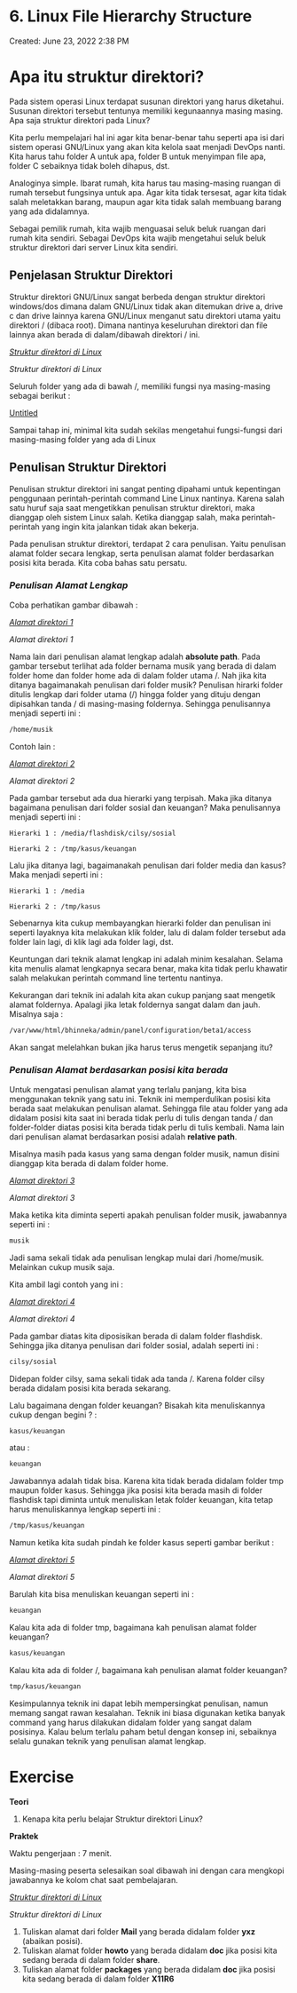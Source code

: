 # 6. Linux File Hierarchy Structure

Created: June 23, 2022 2:38 PM

# **Apa itu struktur direktori?**

Pada sistem operasi Linux terdapat susunan direktori yang harus diketahui. Susunan direktori tersebut tentunya memiliki kegunaannya masing masing. Apa saja struktur direktori pada Linux?

Kita perlu mempelajari hal ini agar kita benar-benar tahu seperti apa isi dari sistem operasi GNU/Linux yang akan kita kelola saat menjadi DevOps nanti. Kita harus tahu folder A untuk apa, folder B untuk menyimpan file apa, folder C sebaiknya tidak boleh dihapus, dst.

Analoginya simple. Ibarat rumah, kita harus tau masing-masing ruangan di rumah tersebut fungsinya untuk apa. Agar kita tidak tersesat, agar kita tidak salah meletakkan barang, maupun agar kita tidak salah membuang barang yang ada didalamnya.

Sebagai pemilik rumah, kita wajib menguasai seluk beluk ruangan dari rumah kita sendiri. Sebagai DevOps kita wajib mengetahui seluk beluk struktur direktori dari server Linux kita sendiri.

## **Penjelasan Struktur Direktori**

Struktur direktori GNU/Linux sangat berbeda dengan struktur direktori windows/dos dimana dalam GNU/Linux tidak akan ditemukan drive a, drive c dan drive lainnya karena GNU/Linux menganut satu direktori utama yaitu direktori / (dibaca root). Dimana nantinya keseluruhan direktori dan file lainnya akan berada di dalam/dibawah direktori / ini.

[*Struktur direktori di Linux*](https://lh3.googleusercontent.com/WDd-vAjLGHcXbGJ20NX8BwqPo0eHwBsN_sdCuCjN2jsvZw-0ZBITHOF5ODThmAGHDFZK3g7unKWX1FMk_pwvFgjdqX1TsUxq_EfqVk2SNuDhkg9QuHg5HABxMeUyqTL989XS2ZhyhYayNvS6EA)

*Struktur direktori di Linux*

Seluruh folder yang ada di bawah /, memiliki fungsi nya masing-masing sebagai berikut :

[Untitled](6%20Linux%20File%20Hierarchy%20Structure%209819fc6624154c01a1f7352f42f15753/Untitled%20Database%20a9824afaf47549c4b7350feca18eb44f.csv)

Sampai tahap ini, minimal kita sudah sekilas mengetahui fungsi-fungsi dari masing-masing folder yang ada di Linux

## **Penulisan Struktur Direktori**

Penulisan struktur direktori ini sangat penting dipahami untuk kepentingan penggunaan perintah-perintah command Line Linux nantinya. Karena salah satu huruf saja saat mengetikkan penulisan struktur direktori, maka dianggap oleh sistem Linux salah. Ketika dianggap salah, maka perintah-perintah yang ingin kita jalankan tidak akan bekerja.

Pada penulisan struktur direktori, terdapat 2 cara penulisan. Yaitu penulisan alamat folder secara lengkap, serta penulisan alamat folder berdasarkan posisi kita berada. Kita coba bahas satu persatu.

### ***Penulisan Alamat Lengkap***

Coba perhatikan gambar dibawah :

[*Alamat direktori 1*](https://lh3.googleusercontent.com/UdcnXY7Wn420QKSuViZEiZ4Eje9YlVJvmctZlWjoeYtU00EyEum3lbMOnKs_SedukUcTsIL7211VUl_2iilioSjCUfgBZOV8a7pQNanZubRcnx1WDn_jX5dy6ztfVAkkERJlHhGssNSEpluIhw)

*Alamat direktori 1*

Nama lain dari penulisan alamat lengkap adalah **absolute path**. Pada gambar tersebut terlihat ada folder bernama musik yang berada di dalam folder home dan folder home ada di dalam folder utama /. Nah jika kita ditanya bagaimanakah penulisan dari folder musik? Penulisan hirarki folder ditulis lengkap dari folder utama (/) hingga folder yang dituju dengan dipisahkan tanda / di masing-masing foldernya. Sehingga penulisannya menjadi seperti ini :

```bash
/home/musik
```

Contoh lain :

[*Alamat direktori 2*](https://lh4.googleusercontent.com/iFpL5f2ZYQHk_dcqzx5VIJhU0NIhCJccfuanyin5RWUu3xz-NTcekM0dJcUm67k4A6lc-a-BVMbfY1naqaOiPQiyKRgFZUUWS8GTvvk0NvPfB1rIIXBnaIvkv1Sn7ibIMo2MhvTVRFLjW1YC9Q)

*Alamat direktori 2*

Pada gambar tersebut ada dua hierarki yang terpisah. Maka jika ditanya bagaimana penulisan dari folder sosial dan keuangan? Maka penulisannya menjadi seperti ini :

`Hierarki 1 : /media/flashdisk/cilsy/sosial`

`Hierarki 2 : /tmp/kasus/keuangan`

Lalu jika ditanya lagi, bagaimanakah penulisan dari folder media dan kasus? Maka menjadi seperti ini :

`Hierarki 1 : /media`

`Hierarki 2 : /tmp/kasus`

Sebenarnya kita cukup membayangkan hierarki folder dan penulisan ini seperti layaknya kita melakukan klik folder, lalu di dalam folder tersebut ada folder lain lagi, di klik lagi ada folder lagi, dst.

Keuntungan dari teknik alamat lengkap ini adalah minim kesalahan. Selama kita menulis alamat lengkapnya secara benar, maka kita tidak perlu khawatir salah melakukan perintah command line tertentu nantinya.

Kekurangan dari teknik ini adalah kita akan cukup panjang saat mengetik alamat foldernya. Apalagi jika letak foldernya sangat dalam dan jauh. Misalnya saja :

```bash
/var/www/html/bhinneka/admin/panel/configuration/beta1/access
```

Akan sangat melelahkan bukan jika harus terus mengetik sepanjang itu?

### ***Penulisan Alamat berdasarkan posisi kita berada***

Untuk mengatasi penulisan alamat yang terlalu panjang, kita bisa menggunakan teknik yang satu ini. Teknik ini memperdulikan posisi kita berada saat melakukan penulisan alamat. Sehingga file atau folder yang ada didalam posisi kita saat ini berada tidak perlu di tulis dengan tanda / dan folder-folder diatas posisi kita berada tidak perlu di tulis kembali. Nama lain dari penulisan alamat berdasarkan posisi adalah **relative path**.

Misalnya masih pada kasus yang sama dengan folder musik, namun disini dianggap kita berada di dalam folder home.

[*Alamat direktori 3*](https://lh6.googleusercontent.com/ghIQab6rwbDdFg5qiw_Yt3La5dIMEa4LJAsVBhpr645jvDm5oOwX78GTxtwIoVZ-_hYb41zixwkQeRhIbw2J94XfGcQAyRpk9QgfP-632P9O8pxzgUaokj1n2f-A8F3w7pTEu2WMhTlkY0tlig)

*Alamat direktori 3*

Maka ketika kita diminta seperti apakah penulisan folder musik, jawabannya seperti ini :

```bash
musik
```

Jadi sama sekali tidak ada penulisan lengkap mulai dari /home/musik. Melainkan cukup musik saja.

Kita ambil lagi contoh yang ini :

[*Alamat direktori 4*](https://lh4.googleusercontent.com/mEUL9_3XwzRqy5RrdIvfrv-jjaoLuWIQhPXe3tweX6KQE6zRGgmih9sjYdCQpWPsL1tm0g2kV7HoxJ7lzIcjUMtrdMYACB3_OEw7MZoQcRToWrwR0_u6WfVJptzMVCyNnlu38XE-xqCFdl4_1g)

*Alamat direktori 4*

Pada gambar diatas kita diposisikan berada di dalam folder flashdisk. Sehingga jika ditanya penulisan dari folder sosial, adalah seperti ini :

```bash
cilsy/sosial
```

Didepan folder cilsy, sama sekali tidak ada tanda /. Karena folder cilsy berada didalam posisi kita berada sekarang.

Lalu bagaimana dengan folder keuangan? Bisakah kita menuliskannya cukup dengan begini ? :

```bash
kasus/keuangan
```

atau :

```bash
keuangan
```

Jawabannya adalah tidak bisa. Karena kita tidak berada didalam folder tmp maupun folder kasus. Sehingga jika posisi kita berada masih di folder flashdisk tapi diminta untuk menuliskan letak folder keuangan, kita tetap harus menuliskannya lengkap seperti ini :

```bash
/tmp/kasus/keuangan
```

Namun ketika kita sudah pindah ke folder kasus seperti gambar berikut :

[*Alamat direktori 5*](https://lh3.googleusercontent.com/ik7xolebdZt0FJ2ioJKQJKLGLVdvqLdmYOvW5mTuHXMJL3976l_Tp42TJ8pzVosO-pAzPC7AM1xL32zO2CvgoDcHZU9_tI_Qb1IQpamDQ98hCw9ppXgD14vcW054wx4Qaokv1sC1KM1zQy4pSg)

*Alamat direktori 5*

Barulah kita bisa menuliskan keuangan seperti ini :

```bash
keuangan
```

Kalau kita ada di folder tmp, bagaimana kah penulisan alamat folder keuangan?

```bash
kasus/keuangan
```

Kalau kita ada di folder /, bagaimana kah penulisan alamat folder keuangan?

```bash
tmp/kasus/keuangan
```

Kesimpulannya teknik ini dapat lebih mempersingkat penulisan, namun memang sangat rawan kesalahan. Teknik ini biasa digunakan ketika banyak command yang harus dilakukan didalam folder yang sangat dalam posisinya. Kalau belum terlalu paham betul dengan konsep ini, sebaiknya selalu gunakan teknik yang penulisan alamat lengkap.

# **Exercise**

**Teori**

1. Kenapa kita perlu belajar Struktur direktori Linux?

**Praktek**

Waktu pengerjaan : 7 menit.

Masing-masing peserta selesaikan soal dibawah ini dengan cara mengkopi jawabannya ke kolom chat saat pembelajaran.

[*Struktur direktori di Linux*](https://lh6.googleusercontent.com/13dAQ7oWkQgJw11kI60cOwL2_hQxzt-tmpNnXxeJKSFnNahtveeugisp0KDbNnx-MNuYe2bFf4yjOFhwUjgCGuc-6Dv9liRs5BBKfwCSAFxn25ijQWb9FLfnAhRR65vDp0NP3PZy4zTrR8L2Ig)

*Struktur direktori di Linux*

1. Tuliskan alamat dari folder **Mail** yang berada didalam folder **yxz** (abaikan posisi).
2. Tuliskan alamat folder **howto** yang berada didalam **doc** jika posisi kita sedang berada di dalam folder **share**.
3. Tuliskan alamat folder **packages** yang berada didalam **doc** jika posisi kita sedang berada di dalam folder **X11R6**